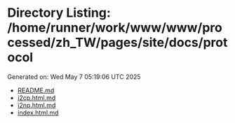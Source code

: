 # Directory Listing: /home/runner/work/www/www/processed/zh_TW/pages/site/docs/protocol
Generated on: Wed May  7 05:19:06 UTC 2025

- [README.md](README.md)
- [i2cp.html.md](i2cp.html.md)
- [i2np.html.md](i2np.html.md)
- [index.html.md](index.html.md)
